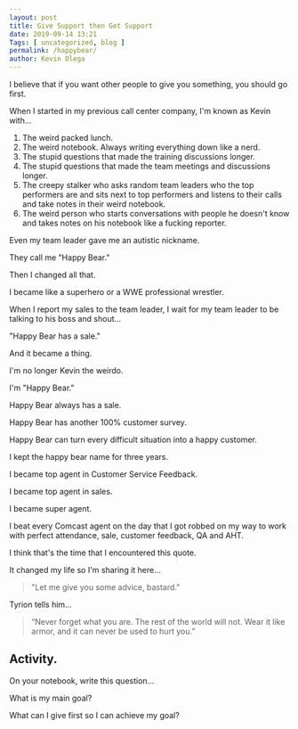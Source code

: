 ```yaml
--- 
layout: post 
title: Give Support then Get Support
date: 2019-09-14 13:21
Tags: [ uncategorized, blog ]
permalink: /happybear/ 
author: Kevin Olega 
--- 
```

I believe that if you want other people to give you something, you should go first.

When I started in my previous call center company, I'm known as Kevin with...

1. The weird packed lunch.
2. The weird notebook. Always writing everything down like a nerd.
3. The stupid questions that made the training discussions longer.
4. The stupid questions that made the team meetings and discussions longer.
5. The creepy stalker who asks random team leaders who the top performers are and sits next to top performers and listens to their calls and take notes in their weird notebook.
6. The weird person who starts conversations with people he doesn't know and takes notes on his notebook like a fucking reporter.

Even my team leader gave me an autistic nickname.

They call me "Happy Bear."

Then I changed all that.

I became like a superhero or a WWE professional wrestler.

When I report my sales to the team leader, I wait for my team leader to be talking to his boss and shout...

"Happy Bear has a sale."

And it became a thing.

I'm no longer Kevin the weirdo.

I'm "Happy Bear."

Happy Bear always has a sale.

Happy Bear has another 100% customer survey.

Happy Bear can turn every difficult situation into a happy customer.

I kept the happy bear name for three years.

I became top agent in Customer Service Feedback.

I became top agent in sales.

I became super agent.

I beat every Comcast agent on the day that I got robbed on my way to work with perfect attendance, sale, customer feedback, QA and AHT.

I think that's the time that I encountered this quote.

It changed my life so I'm sharing it here...

> "Let me give you some advice, bastard."

Tyrion tells him... 

> “Never forget what you are. The rest of the world will not. Wear it like armor, and it can never be used to hurt you.”

## Activity.

On your notebook, write this question...

What is my main goal?

What can I give first so I can achieve my goal?